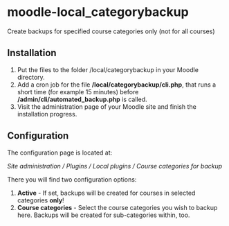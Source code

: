 # moodle-local_categorybackup
Create backups for specified course categories only (not for all courses)

## Installation
1. Put the files to the folder /local/categorybackup in your Moodle directory.
2. Add a cron job for the file **/local/categorybackup/cli.php**, that runs a short time (for example 15 minutes) before **/admin/cli/automated_backup.php** is called.
3. Visit the administration page of your Moodle site and finish the installation progress.

## Configuration
The configuration page is located at:

*Site administration / Plugins / Local plugins / Course categories for backup*

There you will find two configuration options:
1. **Active** - If set, backups will be created for courses in selected categories **only**!
2. **Course categories** - Select the course categories you wish to backup here. Backups will be created for sub-categories within, too.
